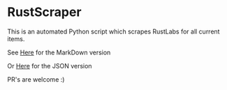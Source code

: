 # RustScraper

This is an automated Python script which scrapes RustLabs for all
current items. 

See [Here](https://github.com/olijeffers0n/RustItems/blob/master/data/items.md) for the MarkDown version

Or [Here](https://github.com/olijeffers0n/RustItems/blob/master/data/items.json) for the JSON version

PR's are welcome :)

